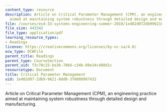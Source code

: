 ```yaml
---
content_type: resource
description: Article on Critical Parameter Management (CPM), an engineering practice
  aimed at maintaining system robustness through detailed design and manufacturing.
file: /courses/esd-33-systems-engineering-summer-2010/1e402d072db996218dd0376008907432_MITESD_33SUM10_read07.pdf
file_size: 443342
file_type: application/pdf
learning_resource_types:
- Readings
license: https://creativecommons.org/licenses/by-nc-sa/4.0/
ocw_type: OCWFile
parent_title: Readings
parent_type: CourseSection
parent_uid: f3c70c25-be36-706d-c34b-89e34c488d1c
resourcetype: Document
title: Critical Parameter Management
uid: 1e402d07-2db9-9621-8dd0-376008907432
---
```

Article on Critical Parameter Management (CPM), an engineering practice aimed at maintaining system robustness through detailed design and manufacturing.
